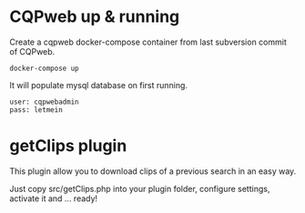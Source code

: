 # CQPweb up & running

Create a cqpweb docker-compose container from last subversion commit of CQPweb.

```
docker-compose up

```

It will populate mysql database on first running.

```
user: cqpwebadmin
pass: letmein
```


# getClips plugin

This plugin allow you to download clips of a previous search in an easy way.

Just copy src/getClips.php into your plugin folder, configure settings, activate it and ... ready!



